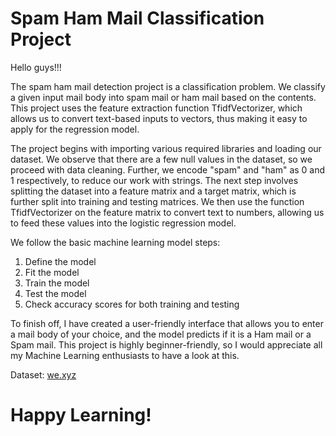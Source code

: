 # Spam Ham Mail Classification Project
Hello guys!!!

The spam ham mail detection project is a classification problem. We classify a given input mail body into spam mail or ham mail based on the contents. This project uses the feature extraction function TfidfVectorizer, which allows us to convert text-based inputs to vectors, thus making it easy to apply for the regression model.

The project begins with importing various required libraries and loading our dataset. We observe that there are a few null values in the dataset, so we proceed with data cleaning. Further, we encode "spam" and "ham" as 0 and 1 respectively, to reduce our work with strings. The next step involves splitting the dataset into a feature matrix and a target matrix, which is further split into training and testing matrices. We then use the function TfidfVectorizer on the feature matrix to convert text to numbers, allowing us to feed these values into the logistic regression model.

We follow the basic machine learning model steps:

1. Define the model
2. Fit the model
3. Train the model
4. Test the model
5. Check accuracy scores for both training and testing

To finish off, I have created a user-friendly interface that allows you to enter a mail body of your choice, and the model predicts if it is a Ham mail or a Spam mail. This project is highly beginner-friendly, so I would appreciate all my Machine Learning enthusiasts to have a look at this.

Dataset: [we.xyz](https://drive.google.com/file/d/1uzbhec5TW_OjFr4UUZkoMm0rpyvYdhZw/view)

# Happy Learning!
